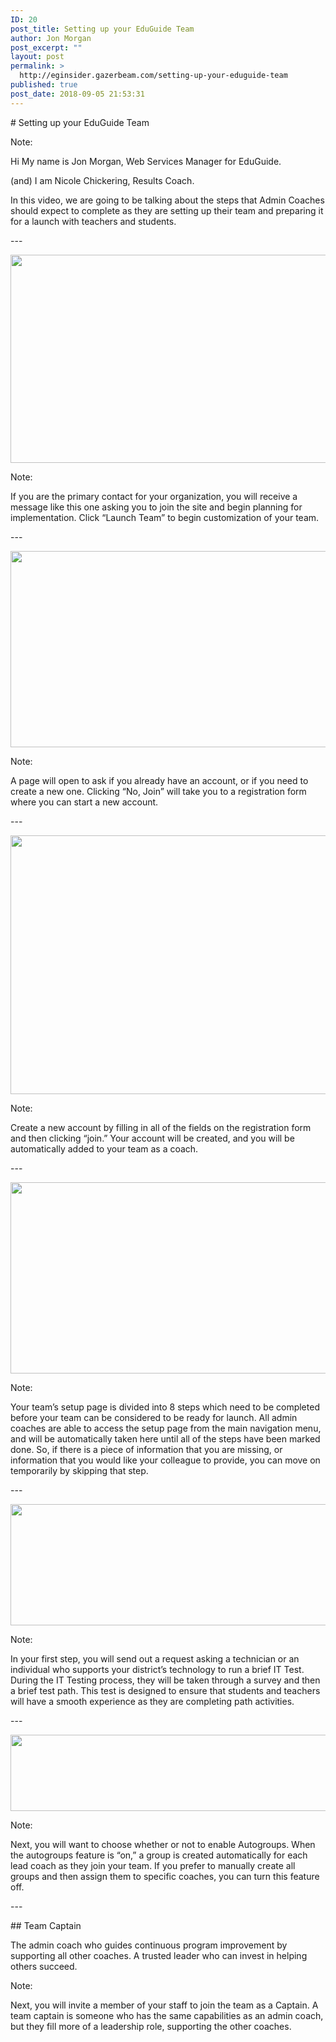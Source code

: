```yaml
---
ID: 20
post_title: Setting up your EduGuide Team
author: Jon Morgan
post_excerpt: ""
layout: post
permalink: >
  http://eginsider.gazerbeam.com/setting-up-your-eduguide-team
published: true
post_date: 2018-09-05 21:53:31
---
```

<p># Setting up your EduGuide Team</p>
<p></p>
<p>Note:</p>
<p></p>
<p>Hi My name is Jon Morgan, Web Services Manager for EduGuide.</p>
<p>(and) I am Nicole Chickering, Results Coach.</p>
<p>In this video, we are going to be talking about the steps that Admin Coaches should expect to complete as they are setting up their team and preparing it for a launch with teachers and students.</p>
<p></p>
<p>---</p>
<p></p>
<p><img src="http://eginsider.gazerbeam.com/wp-content/uploads/2018/09/null.png" width="624" height="333" alt="" title=""></p>
<p></p>
<p>Note:</p>
<p></p>
<p>If you are the primary contact for your organization, you will receive a message like this one asking you to join the site and begin planning for implementation. Click “Launch Team” to begin customization of your team.</p>
<p></p>
<p>---</p>
<p></p>
<p><img src="http://eginsider.gazerbeam.com/wp-content/uploads/2018/09/null-1.png" width="624" height="314" alt="" title=""></p>
<p></p>
<p>Note:</p>
<p></p>
<p>A page will open to ask if you already have an account, or if you need to create a new one. Clicking “No, Join” will take you to a registration form where you can start a new account.
</p>
<p>---</p>
<p></p>
<p><img src="http://eginsider.gazerbeam.com/wp-content/uploads/2018/09/null-2.png" width="624" height="414" alt="" title=""></p>
<p></p>
<p>Note:</p>
<p></p>
<p>Create a new account by filling in all of the fields on the registration form and then clicking “join.” Your account will be created, and you will be automatically added to your team as a coach.</p>
<p></p>
<p>---</p>
<p></p>
<p><img src="http://eginsider.gazerbeam.com/wp-content/uploads/2018/09/null-3.png" width="624" height="306" alt="" title=""></p>
<p></p>
<p>Note:</p>
<p></p>
<p>Your team’s setup page is divided into 8 steps which need to be completed before your team can be considered to be ready for launch. All admin coaches are able to access the setup page from the main navigation menu, and will be automatically taken here until all of the steps have been marked done. So, if there is a piece of information that you are missing, or information that you would like your colleague to provide, you can move on temporarily by skipping that step.</p>
<p></p>
<p>---</p>
<p></p>
<p><img src="http://eginsider.gazerbeam.com/wp-content/uploads/2018/09/null-4.png" width="624" height="194" alt="" title=""></p>
<p></p>
<p>Note:</p>
<p></p>
<p>In your first step, you will send out a request asking a technician or an individual who supports your district’s technology to run a brief IT Test. During the IT Testing process, they will be taken through a survey and then a brief test path. This test is designed to ensure that students and teachers will have a smooth experience as they are completing path activities.
</p>
<p></p>
<p>---</p>
<p></p>
<p><img src="http://eginsider.gazerbeam.com/wp-content/uploads/2018/09/null-5.png" width="624" height="122" alt="" title=""></p>
<p></p>
<p>Note:</p>
<p></p>
<p>Next, you will want to choose whether or not to enable Autogroups. When the autogroups feature is “on,” a group is created automatically for each lead coach as they join your team. If you prefer to manually create all groups and then assign them to specific coaches, you can turn this feature off.</p>
<p></p>
<p>---</p>
<p></p>
<p>## Team Captain</p>
<p></p>
<p>The admin coach who guides continuous program improvement by supporting all other coaches. A trusted leader who can invest in helping others succeed.</p>
<p></p>
<p>Note:</p>
<p></p>
<p>Next, you will invite a member of your staff to join the team as a Captain. A team captain is someone who has the same capabilities as an admin coach, but they fill more of a leadership role, supporting the other coaches.</p>